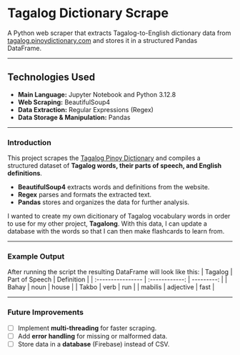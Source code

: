 # Tagalog Dictionary Scrape

A Python web scraper that extracts Tagalog-to-English dictionary data from [tagalog.pinoydictionary.com](https://tagalog.pinoydictionary.com) and stores it in a structured Pandas DataFrame.

---

## Technologies Used
- **Main Language:** Jupyter Notebook and Python 3.12.8
- **Web Scraping:** BeautifulSoup4  
- **Data Extraction:** Regular Expressions (Regex)  
- **Data Storage & Manipulation:** Pandas  

---

### Introduction
This project scrapes the [Tagalog Pinoy Dictionary](https://tagalog.pinoydictionary.com) and compiles a structured dataset of **Tagalog words, their parts of speech, and English definitions**.  
- **BeautifulSoup4** extracts words and definitions from the website.  
- **Regex** parses and formats the extracted text.  
- **Pandas** stores and organizes the data for further analysis.  

I wanted to create my own dicitionary of Tagalog vocabulary words in order to use for my other project, **Tagalong**. With this data, I can update a database with the words so that I can then make flashcards to learn from.

---

### Example Output
After running the script the resulting DataFrame will look like this:
| Tagalog           | Part of Speech | Definition |
| :---------------- | :------------: | ---------: |
| Bahay             |   noun         | house      |
| Takbo             |   verb         | run        |
| mabilis           |   adjective    | fast       |

---

### Future Improvements
- [ ] Implement **multi-threading** for faster scraping.
- [ ] Add **error handling** for missing or malformed data.
- [ ] Store data in a **database** (Firebase) instead of CSV.